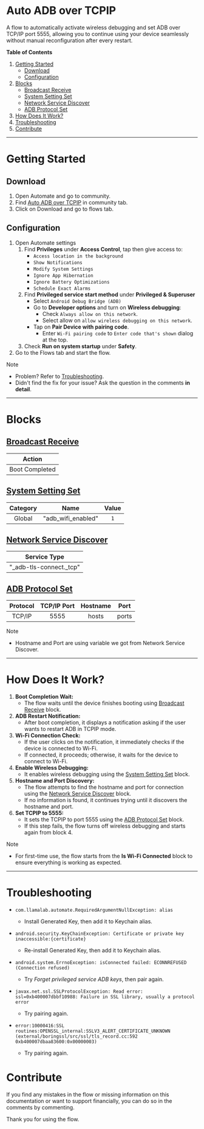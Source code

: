 # Auto ADB over TCPIP
A flow to automatically activate wireless debugging and set ADB over TCP/IP port 5555, allowing you to continue using your device seamlessly without manual reconfiguration after every restart.

**Table of Contents**
1. [Getting Started](#getting-started)
	- [Download](#download)
	- [Configuration](#configuration)
2. [Blocks](#blocks)
	- [Broadcast Receive](#broadcast-receive)
	- [System Setting Set](#system-setting-set)
	- [Network Service Discover](#network-service-discover)
	- [ADB Protocol Set](#adb-protocol-set)
3. [How Does It Work?](#how-does-it-work)
4. [Troubleshooting](#troubleshooting)
5. [Contribute](#contribute)
---
# Getting Started
## Download
1. Open Automate and go to community.
2. Find [Auto ADB over TCPIP](https://llamalab.com/automate/community/flows/48004) in community tab.
3. Click on Download and go to flows tab.

## Configuration
1. Open Automate settings
	1. Find **Privileges** under **Access Control**, tap then give access to:
		- `Access location in the background`
		- `Show Notifications`
		- `Modify System Settings`
		- `Ignore App Hibernation`
		- `Ignore Battery Optimizations`
		- `Schedule Exact Alarms`
	2. Find **Privileged service start method** under **Privileged & Superuser**
		- Select `Android Debug Bridge (ADB)`
		- Go to **Developer options** and turn on **Wireless debugging**:
			- Check `Always allow on this network`.
			- Select allow on `allow wireless debugging on this network`.
		- Tap on **Pair Device with pairing code**.
			- Enter `Wi-Fi pairing code` to `Enter code that's shown` dialog at the top.
	3. Check **Run on system startup** under **Safety**.
2. Go to the Flows tab and start the flow.
> [!Note]
> - Problem? Refer to [Troubleshooting](#troubleshooting).
> - Didn't find the fix for your issue? Ask the question in the comments **in detail**.
---
# Blocks
## [Broadcast Receive](https://llamalab.com/automate/doc/block/broadcast_receive.html)

|     Action     |
| :------------: |
| Boot Completed |
## [System Setting Set](https://llamalab.com/automate/doc/block/system_setting_set.html)

| Category |        Name        | Value |
| :------: | :----------------: | :---: |
|  Global  | "adb_wifi_enabled" |  `1`  |
## [Network Service Discover](https://llamalab.com/automate/doc/block/nsd_discover.html)

|      Service Type       |
| :---------------------: |
| "_adb-tls-connect._tcp" |
## [ADB Protocol Set](https://llamalab.com/automate/doc/block/adb_protocol_set.html)

| Protocol | TCP/IP Port | Hostname | Port  |
| :------: | :---------: | :------: | :---: |
|  TCP/IP  |    5555     |  hosts   | ports |
> [!Note]
> - Hostname and Port are using variable we got from Network Service Discover.
---
# How Does It Work?

1. **Boot Completion Wait:**
    - The flow waits until the device finishes booting using [Broadcast Receive](#broadcast-receive) block.
2. **ADB Restart Notification:**
    - After boot completion, it displays a notification asking if the user wants to restart ADB in TCPIP mode.
3. **Wi-Fi Connection Check:**
    - If the user clicks on the notification, it immediately checks if the device is connected to Wi-Fi.
    - If connected, it proceeds; otherwise, it waits for the device to connect to Wi-Fi.
4. **Enable Wireless Debugging:**
    - It enables wireless debugging using the [System Setting Set](#system-setting-set) block.
5. **Hostname and Port Discovery:**
    - The flow attempts to find the hostname and port for connection using the [Network Service Discover](#network-service-discover) block.
    - If no information is found, it continues trying until it discovers the hostname and port.
6. **Set TCPIP to 5555:**
    - It sets the TCPIP to port 5555 using the [ADB Protocol Set](#adb-protocol-set) block.
    - If this step fails, the flow turns off wireless debugging and starts again from block 4.

> [!Note]
> - For first-time use, the flow starts from the **Is Wi-Fi Connected** block to ensure everything is working as expected.
---
# Troubleshooting

- `com.llamalab.automate.RequiredArgumentNullException: alias`
	- Install Generated Key, then add it to Keychain alias.

- `android.security.KeyChainException: Certificate or private key inaccessible:{certificate}`
	- Re-install Generated Key, then add it to Keychain alias.

- `android.system.ErrnoException: isConnected failed: ECONNREFUSED (Connection refused)`
	- Try _Forget privileged service ADB keys_, then pair again.
- `javax.net.ssl.SSLProtocolException: Read error: ssl=0xb400007dbbf10988: Failure in SSL library, usually a protocol error`
	- Try pairing again. 
- `error:10000416:SSL routines:OPENSSL_internal:SSLV3_ALERT_CERTIFICATE_UNKNOWN (external/boringssl/src/ssl/tls_record.cc:592 0xb400007dbaa83600:0x00000003)`
	- Try pairing again. 
# Contribute
If you find any mistakes in the flow or missing information on this documentation or want to support financially, you can do so in the comments by commenting.

Thank you for using the flow.